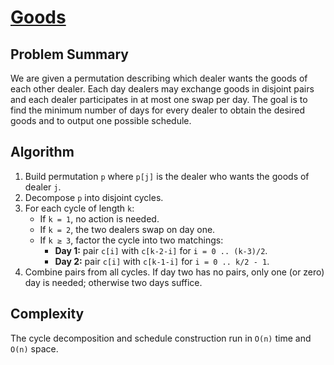 # [Goods](https://www.spoj.com/problems/FIRM/)

## Problem Summary
We are given a permutation describing which dealer wants the goods of each other dealer. Each day dealers may exchange goods in disjoint pairs and each dealer participates in at most one swap per day. The goal is to find the minimum number of days for every dealer to obtain the desired goods and to output one possible schedule.

## Algorithm
1. Build permutation `p` where `p[j]` is the dealer who wants the goods of dealer `j`.
2. Decompose `p` into disjoint cycles.
3. For each cycle of length `k`:
   - If `k = 1`, no action is needed.
   - If `k = 2`, the two dealers swap on day one.
   - If `k ≥ 3`, factor the cycle into two matchings:
     - **Day 1:** pair `c[i]` with `c[k-2-i]` for `i = 0 .. (k-3)/2`.
     - **Day 2:** pair `c[i]` with `c[k-1-i]` for `i = 0 .. k/2 - 1`.
4. Combine pairs from all cycles. If day two has no pairs, only one (or zero) day is needed; otherwise two days suffice.

## Complexity
The cycle decomposition and schedule construction run in `O(n)` time and `O(n)` space.
